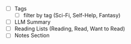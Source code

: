- [ ] Tags
  - [ ] filter by tag (Sci-Fi, Self-Help, Fantasy)
- [ ] LLM Summary
- [ ] Reading Lists (Reading, Read, Want to Read)
- [ ] Notes Section
